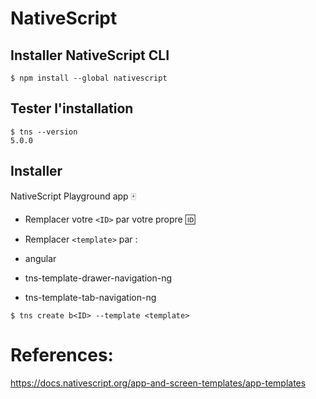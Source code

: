 
# NativeScript


## Installer NativeScript CLI

```
$ npm install --global nativescript
```

## Tester l'installation

```
$ tns --version
5.0.0
```

## Installer  

 NativeScript Playground app   :mahjong:
 
* Remplacer votre `<ID>` par votre propre :id:
 
* Remplacer `<template>` par :
 
 - angular
 
 - tns-template-drawer-navigation-ng

 - tns-template-tab-navigation-ng


 
```
$ tns create b<ID> --template <template>
```

# References: 

https://docs.nativescript.org/app-and-screen-templates/app-templates
